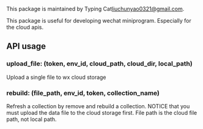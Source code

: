 This package is maintained by Typing Cat<liuchunyao0321@gmail.com>.

This package is useful for developing wechat miniprogram. Especially for the cloud apis.

## API usage

### upload_file: (token, env_id, cloud_path, cloud_dir, local_path)
Upload a single file to wx cloud storage

### rebuild: (file_path, env_id, token, collection_name)
Refresh a collection by remove and rebuild a collection. NOTICE that you must upload the data file to the cloud storage first. File path is the cloud file path, not local path.

